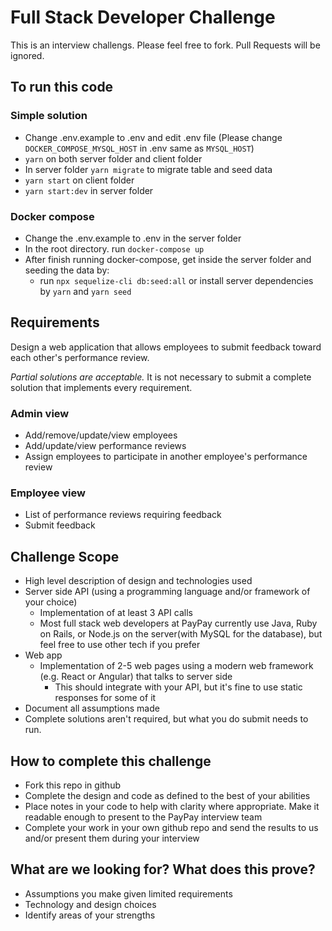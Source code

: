 # Full Stack Developer Challenge
This is an interview challengs. Please feel free to fork. Pull Requests will be ignored.


## To run this code
### Simple solution
- Change .env.example to .env and edit .env file (Please change `DOCKER_COMPOSE_MYSQL_HOST` in .env same as `MYSQL_HOST`)
- `yarn` on both server folder and client folder
- In server folder `yarn migrate` to migrate table and seed data
- `yarn start` on client folder
- `yarn start:dev` in server folder
### Docker compose
- Change the .env.example to .env in the server folder
- In the root directory. run `docker-compose up`
- After finish running docker-compose, get inside the server folder and seeding the data by:
	- run `npx sequelize-cli db:seed:all` or install server dependencies by `yarn` and `yarn seed`

## Requirements
Design a web application that allows employees to submit feedback toward each other's performance review.

*Partial solutions are acceptable.*  It is not necessary to submit a complete solution that implements every requirement.

### Admin view
* Add/remove/update/view employees
* Add/update/view performance reviews
* Assign employees to participate in another employee's performance review

### Employee view
* List of performance reviews requiring feedback
* Submit feedback

## Challenge Scope
* High level description of design and technologies used
* Server side API (using a programming language and/or framework of your choice)
  * Implementation of at least 3 API calls
  * Most full stack web developers at PayPay currently use Java, Ruby on Rails, or Node.js on the server(with MySQL for the database), but feel free to use other tech if you prefer
* Web app
  * Implementation of 2-5 web pages using a modern web framework (e.g. React or Angular) that talks to server side
    * This should integrate with your API, but it's fine to use static responses for some of it 
* Document all assumptions made
* Complete solutions aren't required, but what you do submit needs to run.

## How to complete this challenge
* Fork this repo in github
* Complete the design and code as defined to the best of your abilities
* Place notes in your code to help with clarity where appropriate. Make it readable enough to present to the PayPay interview team
* Complete your work in your own github repo and send the results to us and/or present them during your interview

## What are we looking for? What does this prove?
* Assumptions you make given limited requirements
* Technology and design choices
* Identify areas of your strengths

